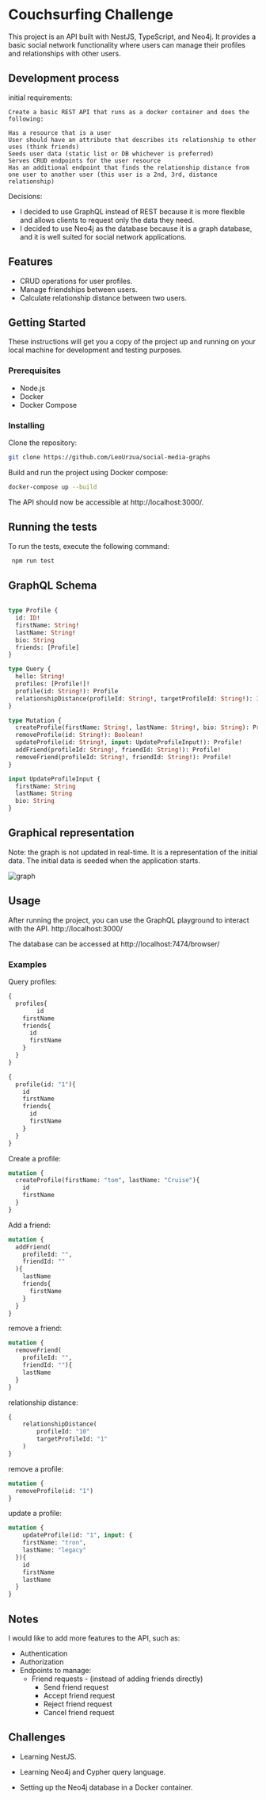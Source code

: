 # Couchsurfing Challenge

This project is an API built with NestJS, TypeScript, and Neo4j.
It provides a basic social network functionality where users can manage their profiles and relationships with other users.

## Development process

initial requirements:
```text
Create a basic REST API that runs as a docker container and does the following:

Has a resource that is a user
User should have an attribute that describes its relationship to other uses (think friends)
Seeds user data (static list or DB whichever is preferred)
Serves CRUD endpoints for the user resource
Has an additional endpoint that finds the relationship distance from one user to another user (this user is a 2nd, 3rd, distance relationship)
```

Decisions:
- I decided to use GraphQL instead of REST because it is more flexible and allows clients to request only the data they need.
- I decided to use Neo4j as the database because it is a graph database, and it is well suited for social network applications.

## Features

- CRUD operations for user profiles.
- Manage friendships between users.
- Calculate relationship distance between two users.

## Getting Started

These instructions will get you a copy of the project up and running on your local machine for development and testing purposes.

### Prerequisites

- Node.js
- Docker
- Docker Compose

### Installing

Clone the repository:

```bash
git clone https://github.com/LeoUrzua/social-media-graphs
```

Build and run the project using Docker compose:

```bash
docker-compose up --build
```


The API should now be accessible at http://localhost:3000/.


## Running the tests

To run the tests, execute the following command:

```bash
 npm run test
```



## GraphQL Schema

```graphql

type Profile {
  id: ID!
  firstName: String!
  lastName: String!
  bio: String
  friends: [Profile]
}

type Query {
  hello: String!
  profiles: [Profile!]!
  profile(id: String!): Profile
  relationshipDistance(profileId: String!, targetProfileId: String!): Int!
}

type Mutation {
  createProfile(firstName: String!, lastName: String!, bio: String): Profile!
  removeProfile(id: String!): Boolean!
  updateProfile(id: String!, input: UpdateProfileInput!): Profile!
  addFriend(profileId: String!, friendId: String!): Profile!
  removeFriend(profileId: String!, friendId: String!): Profile!
}

input UpdateProfileInput {
  firstName: String
  lastName: String
  bio: String
}
```

## Graphical representation

Note: the graph is not updated in real-time. It is a representation of the initial data. The initial data is seeded when the application starts.

![graph](./images/graph.png)

## Usage

After running the project, you can use the GraphQL playground to interact with the API.
http://localhost:3000/

The database can be accessed at http://localhost:7474/browser/


### Examples

Query profiles:
```graphql
{
  profiles{
		id
    firstName
    friends{
      id
      firstName
    }
  }
}
```


```graphql
{
  profile(id: "1"){
    id
    firstName
    friends{
      id
      firstName
    }
  }
}
```


Create a profile:
```graphql
mutation {
  createProfile(firstName: "tom", lastName: "Cruise"){
    id
    firstName
  }
}
```


Add a friend:
```graphql
mutation {
  addFriend(
    profileId: "",
    friendId: ""
  ){
    lastName
    friends{
      firstName
    }
  }
}
```

remove a friend:
```graphql
mutation {
  removeFriend(
    profileId: "",
    friendId: ""){
    lastName
  }
}
```

relationship distance:
```graphql
{
    relationshipDistance(
        profileId: "10"
        targetProfileId: "1"
    )
}
```

remove a profile:
```graphql
mutation {
  removeProfile(id: "1")
}
```

update a profile:
```graphql
mutation {
	updateProfile(id: "1", input: {
    firstName: "tron",
    lastName: "legacy"
  }){
    id
    firstName
    lastName
  }
}
```


## Notes

I would like to add more features to the API, such as:
- Authentication
- Authorization
- Endpoints to manage:
  - Friend requests - (instead of adding friends directly)
    - Send friend request
    - Accept friend request
    - Reject friend request
    - Cancel friend request

## Challenges
  - Learning NestJS.

  - Learning Neo4j and Cypher query language.

  - Setting up the Neo4j database in a Docker container.
